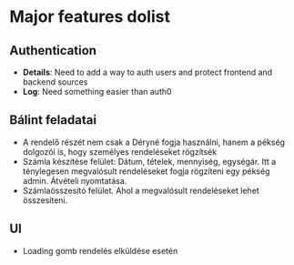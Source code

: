 # Major features dolist

## Authentication
- **Details**: Need to add a way to auth users and protect frontend and backend sources
- **Log**: Need something easier than auth0

## Bálint feladatai
- A rendelő részét nem csak a Déryné fogja használni, hanem a pékség dolgozói is, hogy személyes rendeléseket rögzítsék
- Számla készítése felület: Dátum, tételek, mennyiség, egységár. Itt a ténylegesen megvalósult rendeléseket fogja rögzíteni egy pékség admin. Átvételi nyomtatása.
- Számlaösszesító felület. Ahol a megvalósult rendeléseket lehet összesíteni.

## UI
- Loading gomb rendelés elküldése esetén


